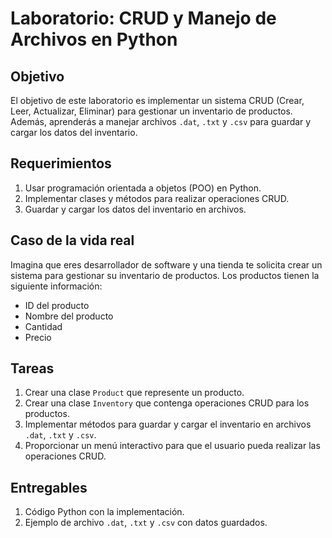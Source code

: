 # Laboratorio: CRUD y Manejo de Archivos en Python

## Objetivo
El objetivo de este laboratorio es implementar un sistema CRUD (Crear, Leer, Actualizar, Eliminar) para gestionar un inventario de productos. Además, aprenderás a manejar archivos `.dat`, `.txt` y `.csv` para guardar y cargar los datos del inventario.

## Requerimientos
1. Usar programación orientada a objetos (POO) en Python.
2. Implementar clases y métodos para realizar operaciones CRUD.
3. Guardar y cargar los datos del inventario en archivos.

## Caso de la vida real
Imagina que eres desarrollador de software y una tienda te solicita crear un sistema para gestionar su inventario de productos. Los productos tienen la siguiente información:
- ID del producto
- Nombre del producto
- Cantidad
- Precio

## Tareas
1. Crear una clase `Product` que represente un producto.
2. Crear una clase `Inventory` que contenga operaciones CRUD para los productos.
3. Implementar métodos para guardar y cargar el inventario en archivos `.dat`, `.txt` y `.csv`.
4. Proporcionar un menú interactivo para que el usuario pueda realizar las operaciones CRUD.

## Entregables
1. Código Python con la implementación.
2. Ejemplo de archivo `.dat`, `.txt` y `.csv` con datos guardados.